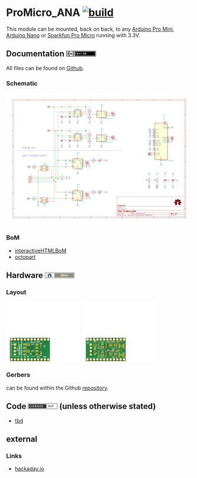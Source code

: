 # ProMicro_ANA [![build](https://github.com/nerdyscout/ProMicro/workflows/kicad-exports/badge.svg?branch=ANA)](ANA/actions?query=branch%3AANA)
This module can be mounted, back on back, to any [Arduino Pro Mini](https://www.sparkfun.com/products/11113), [Arduino Nano](https://store.arduino.cc/arduino-nano) or [Sparkfun Pro Micro](https://www.sparkfun.com/products/12587) running with 3.3V. 

## Documentation [![CC BY-SA](../img/ccbysa.png)](docs/LICENSE.TXT)
All files can be found on [Github](https://github.com/nerdyscout/ProMicro/tree/master/ANA).

### Schematic
[![Schematic](docs/img/ANA-schematic.svg)](docs/ANA-schematic.pdf)

### BoM
  * [interactiveHTMLBoM](https://nerdyscout.github.io/ProMicro/ANA/docs/bom/ANA-ibom.html)
  * [octopart](docs/bom/ANA-bom_octopart.csv)

## Hardware [![CERN OHL v1.2](../img/oshw.png)](LICENSE.TXT)
### Layout
<a href="docs/ANA-documentation.pdf"><img src="docs/img/ANA-top.svg" alt="ANA-top" width="40%"/></a>
<a href="docs/ANA-documentation.pdf"><img src="docs/img/ANA-bottom.svg" alt="ANA-bottom" width="40%"/></a>

### Gerbers
can be found within the Github [repository](gerbers).

## Code [![MIT](../img/mit.png)](examples/LICENSE.TXT) (unless otherwise stated)
  * [tbd](examples/tbd/tbd.ino)

## external
### Links
  * [hackaday.io](https://hackaday.io/project/171898-promicro)
